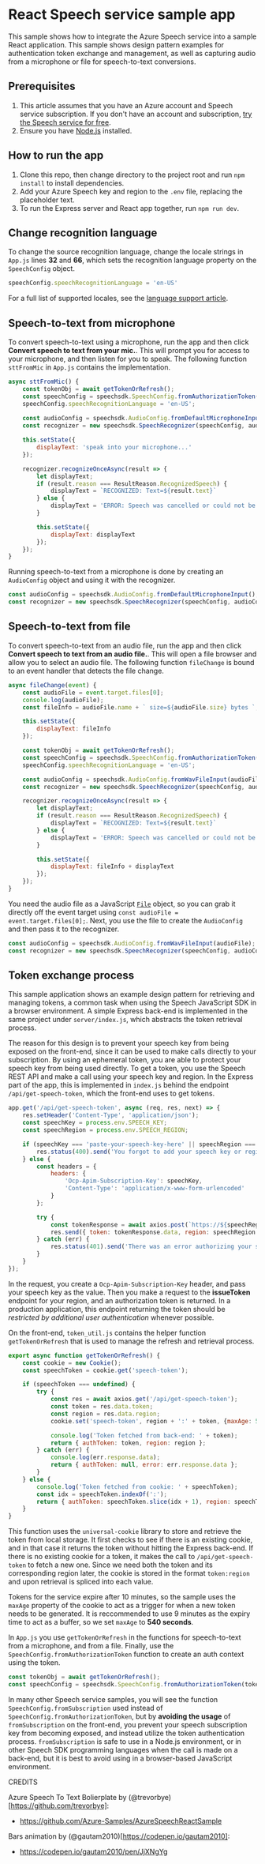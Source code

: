 # React Speech service sample app

This sample shows how to integrate the Azure Speech service into a sample React application. This sample shows design pattern examples for authentication token exchange and management, as well as capturing audio from a microphone or file for speech-to-text conversions.

## Prerequisites

1. This article assumes that you have an Azure account and Speech service subscription. If you don't have an account and subscription, [try the Speech service for free](https://docs.microsoft.com/azure/cognitive-services/speech-service/overview#try-the-speech-service-for-free).
1. Ensure you have [Node.js](https://nodejs.org/en/download/) installed.

## How to run the app

1. Clone this repo, then change directory to the project root and run `npm install` to install dependencies.
1. Add your Azure Speech key and region to the `.env` file, replacing the placeholder text.
1. To run the Express server and React app together, run `npm run dev`.

## Change recognition language

To change the source recognition language, change the locale strings in `App.js` lines **32** and **66**, which sets the recognition language property on the `SpeechConfig` object.

```javascript
speechConfig.speechRecognitionLanguage = 'en-US'
```

For a full list of supported locales, see the [language support article](https://docs.microsoft.com/azure/cognitive-services/speech-service/language-support#speech-to-text).

## Speech-to-text from microphone

To convert speech-to-text using a microphone, run the app and then click **Convert speech to text from your mic.**. This will prompt you for access to your microphone, and then listen for you to speak. The following function `sttFromMic` in `App.js` contains the implementation.

```javascript
async sttFromMic() {
    const tokenObj = await getTokenOrRefresh();
    const speechConfig = speechsdk.SpeechConfig.fromAuthorizationToken(tokenObj.authToken, tokenObj.region);
    speechConfig.speechRecognitionLanguage = 'en-US';
    
    const audioConfig = speechsdk.AudioConfig.fromDefaultMicrophoneInput();
    const recognizer = new speechsdk.SpeechRecognizer(speechConfig, audioConfig);

    this.setState({
        displayText: 'speak into your microphone...'
    });

    recognizer.recognizeOnceAsync(result => {
        let displayText;
        if (result.reason === ResultReason.RecognizedSpeech) {
            displayText = `RECOGNIZED: Text=${result.text}`
        } else {
            displayText = 'ERROR: Speech was cancelled or could not be recognized. Ensure your microphone is working properly.';
        }

        this.setState({
            displayText: displayText
        });
    });
}
```

Running speech-to-text from a microphone is done by creating an `AudioConfig` object and using it with the recognizer.

```javascript
const audioConfig = speechsdk.AudioConfig.fromDefaultMicrophoneInput();
const recognizer = new speechsdk.SpeechRecognizer(speechConfig, audioConfig);
```

## Speech-to-text from file

To convert speech-to-text from an audio file, run the app and then click **Convert speech to text from an audio file.**. This will open a file browser and allow you to select an audio file. The following function `fileChange` is bound to an event handler that detects the file change. 

```javascript
async fileChange(event) {
    const audioFile = event.target.files[0];
    console.log(audioFile);
    const fileInfo = audioFile.name + ` size=${audioFile.size} bytes `;

    this.setState({
        displayText: fileInfo
    });

    const tokenObj = await getTokenOrRefresh();
    const speechConfig = speechsdk.SpeechConfig.fromAuthorizationToken(tokenObj.authToken, tokenObj.region);
    speechConfig.speechRecognitionLanguage = 'en-US';

    const audioConfig = speechsdk.AudioConfig.fromWavFileInput(audioFile);
    const recognizer = new speechsdk.SpeechRecognizer(speechConfig, audioConfig);

    recognizer.recognizeOnceAsync(result => {
        let displayText;
        if (result.reason === ResultReason.RecognizedSpeech) {
            displayText = `RECOGNIZED: Text=${result.text}`
        } else {
            displayText = 'ERROR: Speech was cancelled or could not be recognized. Ensure your microphone is working properly.';
        }

        this.setState({
            displayText: fileInfo + displayText
        });
    });
}
```

You need the audio file as a JavaScript [`File`](https://developer.mozilla.org/en-US/docs/Web/API/File) object, so you can grab it directly off the event target using `const audioFile = event.target.files[0];`. Next, you use the file to create the `AudioConfig` and then pass it to the recognizer.

```javascript
const audioConfig = speechsdk.AudioConfig.fromWavFileInput(audioFile);
const recognizer = new speechsdk.SpeechRecognizer(speechConfig, audioConfig);
```

## Token exchange process

This sample application shows an example design pattern for retrieving and managing tokens, a common task when using the Speech JavaScript SDK in a browser environment. A simple Express back-end is implemented in the same project under `server/index.js`, which abstracts the token retrieval process. 

The reason for this design is to prevent your speech key from being exposed on the front-end, since it can be used to make calls directly to your subscription. By using an ephemeral token, you are able to protect your speech key from being used directly. To get a token, you use the Speech REST API and make a call using your speech key and region. In the Express part of the app, this is implemented in `index.js` behind the endpoint `/api/get-speech-token`, which the front-end uses to get tokens. 

```javascript
app.get('/api/get-speech-token', async (req, res, next) => {
    res.setHeader('Content-Type', 'application/json');
    const speechKey = process.env.SPEECH_KEY;
    const speechRegion = process.env.SPEECH_REGION;

    if (speechKey === 'paste-your-speech-key-here' || speechRegion === 'paste-your-speech-region-here') {
        res.status(400).send('You forgot to add your speech key or region to the .env file.');
    } else {
        const headers = { 
            headers: {
                'Ocp-Apim-Subscription-Key': speechKey,
                'Content-Type': 'application/x-www-form-urlencoded'
            }
        };

        try {
            const tokenResponse = await axios.post(`https://${speechRegion}.api.cognitive.microsoft.com/sts/v1.0/issueToken`, null, headers);
            res.send({ token: tokenResponse.data, region: speechRegion });
        } catch (err) {
            res.status(401).send('There was an error authorizing your speech key.');
        }
    }
});
```

In the request, you create a `Ocp-Apim-Subscription-Key` header, and pass your speech key as the value. Then you make a request to the **issueToken** endpoint for your region, and an authorization token is returned. In a production application, this endpoint returning the token should be *restricted by additional user authentication* whenever possible. 

On the front-end, `token_util.js` contains the helper function `getTokenOrRefresh` that is used to manage the refresh and retrieval process. 

```javascript
export async function getTokenOrRefresh() {
    const cookie = new Cookie();
    const speechToken = cookie.get('speech-token');

    if (speechToken === undefined) {
        try {
            const res = await axios.get('/api/get-speech-token');
            const token = res.data.token;
            const region = res.data.region;
            cookie.set('speech-token', region + ':' + token, {maxAge: 540, path: '/'});

            console.log('Token fetched from back-end: ' + token);
            return { authToken: token, region: region };
        } catch (err) {
            console.log(err.response.data);
            return { authToken: null, error: err.response.data };
        }
    } else {
        console.log('Token fetched from cookie: ' + speechToken);
        const idx = speechToken.indexOf(':');
        return { authToken: speechToken.slice(idx + 1), region: speechToken.slice(0, idx) };
    }
}
```

This function uses the `universal-cookie` library to store and retrieve the token from local storage. It first checks to see if there is an existing cookie, and in that case it returns the token without hitting the Express back-end. If there is no existing cookie for a token, it makes the call to `/api/get-speech-token` to fetch a new one. Since we need both the token and its corresponding region later, the cookie is stored in the format `token:region` and upon retrieval is spliced into each value.

Tokens for the service expire after 10 minutes, so the sample uses the `maxAge` property of the cookie to act as a trigger for when a new token needs to be generated. It is reccommended to use 9 minutes as the expiry time to act as a buffer, so we set `maxAge` to **540 seconds**.

In `App.js` you use `getTokenOrRefresh` in the functions for speech-to-text from a microphone, and from a file. Finally, use the `SpeechConfig.fromAuthorizationToken` function to create an auth context using the token.

```javascript
const tokenObj = await getTokenOrRefresh();
const speechConfig = speechsdk.SpeechConfig.fromAuthorizationToken(tokenObj.authToken, tokenObj.region);
```

In many other Speech service samples, you will see the function `SpeechConfig.fromSubscription` used instead of `SpeechConfig.fromAuthorizationToken`, but by **avoiding the usage** of `fromSubscription` on the front-end, you prevent your speech subscription key from becoming exposed, and instead utilize the token authentication process. `fromSubscription` is safe to use in a Node.js environment, or in other Speech SDK programming languages when the call is made on a back-end, but it is best to avoid using in a browser-based JavaScript environment.




CREDITS 

Azure Speech To Text Bolierplate by (@trevorbye)[https://github.com/trevorbye]:

- https://github.com/Azure-Samples/AzureSpeechReactSample


Bars animation by (@gautam2010)[https://codepen.io/gautam2010]:

- https://codepen.io/gautam2010/pen/JjXNgYg
